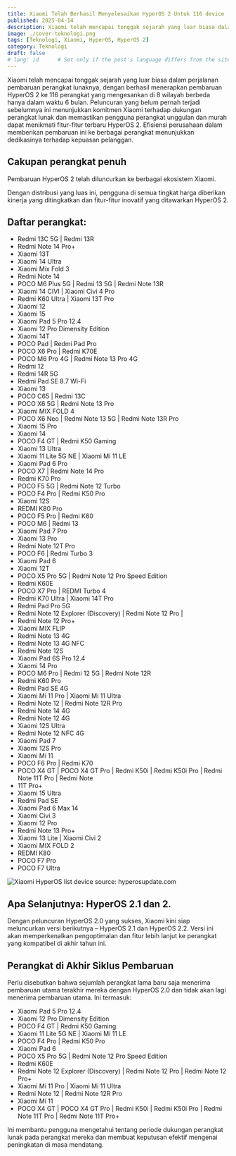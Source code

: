 ```yaml
---
title: Xiaomi Telah Berhasil Menyelesaikan HyperOS 2 Untuk 116 device
published: 2025-04-14
description: Xiaomi telah mencapai tonggak sejarah yang luar biasa dalam perjalanan pembaruan perangkat lunaknya, dengan berhasil menerapkan pembaruan HyperOS 2 ke 116 perangkat yang mengesankan di 8 wilayah berbeda hanya dalam waktu 6 bulan. 
image: ./cover-teknologi.png
tags: [Teknologi, Xiaomi, HyperOS, HyperOS 2]
category: Teknologi
draft: false
# lang: id      # Set only if the post's language differs from the site's language in `config.ts`
---
```


Xiaomi telah mencapai tonggak sejarah yang luar biasa dalam perjalanan pembaruan perangkat lunaknya, dengan berhasil menerapkan pembaruan HyperOS 2 ke 116 perangkat yang mengesankan di 8 wilayah berbeda hanya dalam waktu 6 bulan. Peluncuran yang belum pernah terjadi sebelumnya ini menunjukkan komitmen Xiaomi terhadap dukungan perangkat lunak dan memastikan pengguna perangkat unggulan dan murah dapat menikmati fitur-fitur terbaru HyperOS 2. Efisiensi perusahaan dalam memberikan pembaruan ini ke berbagai perangkat menunjukkan dedikasinya terhadap kepuasan pelanggan.

## Cakupan perangkat penuh
Pembaruan HyperOS 2 telah diluncurkan ke berbagai ekosistem Xiaomi.

Dengan distribusi yang luas ini, pengguna di semua tingkat harga diberikan kinerja yang ditingkatkan dan fitur-fitur inovatif yang ditawarkan HyperOS 2.

## Daftar perangkat:
* Redmi 13C 5G | Redmi 13R
* Redmi Note 14 Pro+
* Xiaomi 13T
* Xiaomi 14 Ultra
* Xiaomi Mix Fold 3
* Redmi Note 14
* POCO M6 Plus 5G | Redmi 13 5G | Redmi Note 13R
* Xiaomi 14 CIVI | Xiaomi Civi 4 Pro
* Redmi K60 Ultra | Xiaomi 13T Pro
* Xiaomi 12
* Xiaomi 15
* Xiaomi Pad 5 Pro 12.4
* Xiaomi 12 Pro Dimensity Edition
* Xiaomi 14T
* POCO Pad | Redmi Pad Pro
* POCO X6 Pro | Redmi K70E
* POCO M6 Pro 4G | Redmi Note 13 Pro 4G
* Redmi 12
* Redmi 14R 5G
* Redmi Pad SE 8.7 Wi-Fi
* Xiaomi 13
* POCO C65 | Redmi 13C
* POCO X6 5G | Redmi Note 13 Pro
* Xiaomi MIX FOLD 4
* POCO X6 Neo | Redmi Note 13 5G | Redmi Note 13R Pro
* Xiaomi 15 Pro
* Xiaomi 14
* POCO F4 GT | Redmi K50 Gaming
* Xiaomi 13 Ultra
* Xiaomi 11 Lite 5G NE | Xiaomi Mi 11 LE
* Xiaomi Pad 6 Pro
* POCO X7 | Redmi Note 14 Pro
* Redmi K70 Pro
* POCO F5 5G | Redmi Note 12 Turbo
* POCO F4 Pro | Redmi K50 Pro
* Xiaomi 12S
* REDMI K80 Pro
* POCO F5 Pro | Redmi K60
* POCO M6 | Redmi 13
* Xiaomi Pad 7 Pro
* Xiaomi 13 Pro
* Redmi Note 12T Pro
* POCO F6 | Redmi Turbo 3
* Xiaomi Pad 6
* Xiaomi 12T
* POCO X5 Pro 5G | Redmi Note 12 Pro Speed Edition
* Redmi K60E
* POCO X7 Pro | REDMI Turbo 4
* Redmi K70 Ultra | Xiaomi 14T Pro
* Redmi Pad Pro 5G
* Redmi Note 12 Explorer (Discovery) | Redmi Note 12 Pro |
* Redmi Note 12 Pro+
* Xiaomi MIX FLIP
* Redmi Note 13 4G
* Redmi Note 13 4G NFC
* Redmi Note 12S
* Xiaomi Pad 6S Pro 12.4
* Xiaomi 14 Pro
* POCO M6 Pro | Redmi 12 5G | Redmi Note 12R
* Redmi K60 Pro
* Redmi Pad SE 4G
* Xiaomi Mi 11 Pro | Xiaomi Mi 11 Ultra
* Redmi Note 12 | Redmi Note 12R Pro
* Redmi Note 14 4G
* Redmi Note 12 4G
* Xiaomi 12S Ultra
* Redmi Note 12 NFC 4G
* Xiaomi Pad 7
* Xiaomi 12S Pro
* Xiaomi Mi 11
* POCO F6 Pro | Redmi K70
* POCO X4 GT | POCO X4 GT Pro | Redmi K50i | Redmi K50i Pro | Redmi Note 11T Pro | Redmi Note
* 11T Pro+
* Xiaomi 15 Ultra
* Redmi Pad SE
* Xiaomi Pad 6 Max 14
* Xiaomi Civi 3
* Xiaomi 12 Pro
* Redmi Note 13 Pro+
* Xiaomi 13 Lite | Xiaomi Civi 2
* Xiaomi MIX FOLD 2
* REDMI K80
* POCO F7 Pro
* POCO F7 Ultra

![Xiaomi HyperOS list device source: hyperosupdate.com](https://xiaomitime.com/wp-content/uploads/2025/03/HyperOS-2-updates-768x384.jpg)

## Apa Selanjutnya: HyperOS 2.1 dan 2.
Dengan peluncuran HyperOS 2.0 yang sukses, Xiaomi kini siap meluncurkan versi berikutnya – HyperOS 2.1 dan HyperOS 2.2. Versi ini akan memperkenalkan pengoptimalan dan fitur lebih lanjut ke perangkat yang kompatibel di akhir tahun ini.

## Perangkat di Akhir Siklus Pembaruan
Perlu disebutkan bahwa sejumlah perangkat lama baru saja menerima pembaruan utama terakhir mereka dengan HyperOS 2.0 dan tidak akan lagi menerima pembaruan utama. Ini termasuk:

* Xiaomi Pad 5 Pro 12.4
* Xiaomi 12 Pro Dimensity Edition
* POCO F4 GT | Redmi K50 Gaming
* Xiaomi 11 Lite 5G NE | Xiaomi Mi 11 LE
* POCO F4 Pro | Redmi K50 Pro
* Xiaomi Pad 6
* POCO X5 Pro 5G | Redmi Note 12 Pro Speed Edition
* Redmi K60E
* Redmi Note 12 Explorer (Discovery) | Redmi Note 12 Pro | Redmi Note 12 Pro+
* Xiaomi Mi 11 Pro | Xiaomi Mi 11 Ultra
* Redmi Note 12 | Redmi Note 12R Pro
* Xiaomi Mi 11
* POCO X4 GT | POCO X4 GT Pro | Redmi K50i | Redmi K50i Pro | Redmi Note 11T Pro | Redmi Note 11T Pro+

Ini membantu pengguna mengetahui tentang periode dukungan perangkat lunak pada perangkat mereka dan membuat keputusan efektif mengenai peningkatan di masa mendatang.
